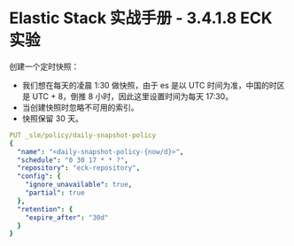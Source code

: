 # Elastic Stack 实战手册 - 3.4.1.8 ECK 实验



创建一个定时快照：

- 我们想在每天的凌晨 1:30 做快照，由于 es 是以 UTC 时间为准，中国的时区是 UTC + 8，倒推 8 小时，因此这里设置时间为每天 17:30。
- 当创建快照时忽略不可用的索引。
- 快照保留 30 天。

```yaml
PUT _slm/policy/daily-snapshot-policy
{
  "name": "<daily-snapshot-policy-{now/d}>",
  "schedule": "0 30 17 * * ?",
  "repository": "eck-repository",
  "config": {
    "ignore_unavailable": true,
    "partial": true
  },
  "retention": {
    "expire_after": "30d"
  }
}
```
























